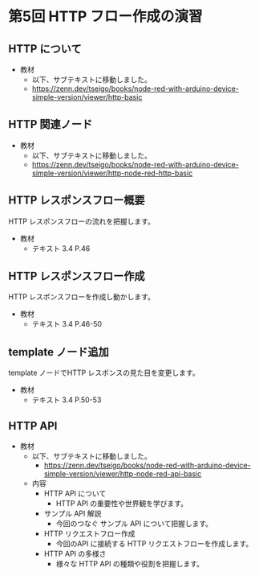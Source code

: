 # 第5回 HTTP フロー作成の演習

## HTTP について

- 教材
  - 以下、サブテキストに移動しました。
  - https://zenn.dev/tseigo/books/node-red-with-arduino-device-simple-version/viewer/http-basic

## HTTP 関連ノード

- 教材
  - 以下、サブテキストに移動しました。
  - https://zenn.dev/tseigo/books/node-red-with-arduino-device-simple-version/viewer/http-node-red-http-basic


## HTTP レスポンスフロー概要

HTTP レスポンスフローの流れを把握します。

- 教材
  - テキスト 3.4 P.46

## HTTP レスポンスフロー作成

HTTP レスポンスフローを作成し動かします。

- 教材
  - テキスト 3.4 P.46-50

## template ノード追加

template ノードでHTTP レスポンスの見た目を変更します。

- 教材
  - テキスト 3.4 P.50-53

## HTTP API

- 教材
  - 以下、サブテキストに移動しました。
    - https://zenn.dev/tseigo/books/node-red-with-arduino-device-simple-version/viewer/http-node-red-api-basic
  - 内容
    - HTTP API について
      - HTTP API の重要性や世界観を学びます。
    - サンプル API 解説
      - 今回のつなぐ サンプル API について把握します。
    - HTTP リクエストフロー作成
      - 今回のAPI に接続する HTTP リクエストフローを作成します。
    - HTTP API の多様さ
      - 様々な HTTP API の種類や役割を把握します。

